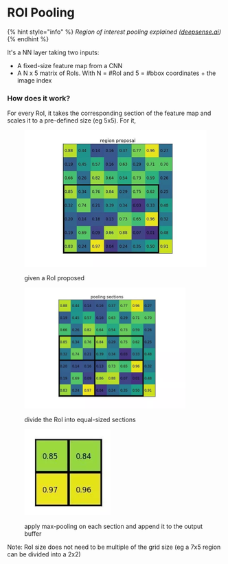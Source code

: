 # ROI Pooling

{% hint style="info" %}
_Region of interest pooling explained (_[_deepsense.ai_](https://deepsense.ai/region-of-interest-pooling-explained/?ref=blog.paperspace.com)_)_
{% endhint %}

It's a NN layer taking two inputs:

* A fixed-size feature map from a CNN
* A N x 5 matrix of RoIs. With N = #RoI and 5 =  #bbox coordinates + the image index

### How does it work?

For every RoI, it takes the corresponding section of the feature map and scales it to a pre-defined size (eg 5x5). For it,

<figure><img src="../../../.gitbook/assets/image (3).png" alt=""><figcaption><p>given a RoI proposed</p></figcaption></figure>

<figure><img src="../../../.gitbook/assets/image (4).png" alt="divide the RoI into equal-sized sections " width="375"><figcaption><p>divide the RoI into equal-sized sections</p></figcaption></figure>

<figure><img src="../../../.gitbook/assets/image (6).png" alt=""><figcaption><p>apply max-pooling on each section and append it to the output buffer </p></figcaption></figure>

Note: RoI size does not need to be multiple of the grid size (eg a 7x5 region can be divided into a 2x2)
